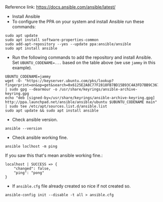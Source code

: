 Reference link: https://docs.ansible.com/ansible/latest/

* Install Ansible
* To configure the PPA on your system and install Ansible run these commands:
``` shell
sudo apt update
sudo apt install software-properties-common
sudo add-apt-repository --yes --update ppa:ansible/ansible
sudo apt install ansible
```

* Run the following commands to add the repository and install Ansible. Set `UBUNTU_CODENAME=...` based on the table above (we use `jammy` in this example).
```shell
UBUNTU_CODENAME=jammy
wget -O- "https://keyserver.ubuntu.com/pks/lookup?fingerprint=on&op=get&search=0x6125E2A8C77F2818FB7BD15B93C4A3FD7BB9C367" | sudo gpg --dearmour -o /usr/share/keyrings/ansible-archive-keyring.gpg
echo "deb [signed-by=/usr/share/keyrings/ansible-archive-keyring.gpg] http://ppa.launchpad.net/ansible/ansible/ubuntu $UBUNTU_CODENAME main" | sudo tee /etc/apt/sources.list.d/ansible.list
sudo apt update && sudo apt install ansible
```

* Check ansible version.
``` shell
ansible --version
```

* Check ansible working fine.
``` shell
ansible loclhost -m ping 
```
If you saw this that's mean ansible working fine.: 
``` shell
localhost | SUCCESS => {
    "changed": false,
    "ping": "pong"
}
```

* If `ansible.cfg` file already created so nice if not created so.
``` shell
ansible-config init --disable -t all > ansible.cfg
```

